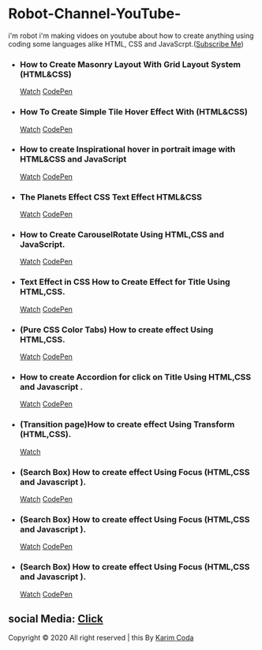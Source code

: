 # Robot-Channel-YouTube-
i'm robot i'm making vidoes on youtube about how to create anything using coding some languages alike HTML, CSS and JavaScrpt.(<a href="https://www.youtube.com/channel/UC4K13feyvHML3JU5G6slgYw">Subscribe Me</a>) <br/> 

<ul>
  <li>
    <h3>How to Create Masonry Layout With Grid Layout System (HTML&CSS)</h3>
    <a href="https://www.youtube.com/watch?v=NFhXVnoT1a0&list=PLXdJCw6-rp7nIqS6wigK5eebXQwFyPhTY">Watch</a>
    <a href="https://codepen.io/karim-coda/pen/poJQGQZ">CodePen</a>
  </li>
  <li>
    <h3>How To Create Simple Tile Hover Effect With (HTML&CSS)</h3>
    <a href="https://www.youtube.com/watch?v=n_qjUyDGnm0&list=PLXdJCw6-rp7nIqS6wigK5eebXQwFyPhTY&index=2">Watch</a>
    <a href="https://codepen.io/karim-coda/pen/GRJwzYN">CodePen</a>
  </li>
  <li>
    <h3>How to create Inspirational hover in portrait image with HTML&CSS and JavaScript</h3>
    <a href="https://www.youtube.com/watch?v=PeC1U3aGOk4&list=PLXdJCw6-rp7nIqS6wigK5eebXQwFyPhTY&index=3">Watch</a>
    <a href="https://codepen.io/karim-coda/pen/PoqxVdp">CodePen</a>
  </li>
  <li>
    <h3>The Planets Effect CSS Text Effect HTML&CSS</h3>
    <a href="https://www.youtube.com/watch?v=xcw1m2Xltao&list=PLXdJCw6-rp7nIqS6wigK5eebXQwFyPhTY&index=4">Watch</a>
    <a href="https://codepen.io/karim-coda/pen/qBdQgyW">CodePen</a>
  </li>
  <li>
    <h3>How to Create CarouselRotate Using HTML,CSS and JavaScript.</h3>
    <a href="https://www.youtube.com/watch?v=tzXgbprKsP8&list=PLXdJCw6-rp7nIqS6wigK5eebXQwFyPhTY&index=5">Watch</a>
    <a href="https://codepen.io/karim-coda/pen/YzXRBvy">CodePen</a>
  </li>
  <li>
    <h3>Text Effect in CSS How to Create Effect for Title Using HTML,CSS.</h3>
    <a href="https://www.youtube.com/watch?v=o1EqW3XCwuc&list=PLXdJCw6-rp7nIqS6wigK5eebXQwFyPhTY&index=6">Watch</a>
    <a href="https://codepen.io/karim-coda/pen/KKprJoo">CodePen</a>
  </li>
  <li>
    <h3>(Pure CSS Color Tabs) How to create effect Using HTML,CSS.</h3>
    <a href="https://www.youtube.com/watch?v=RBD8X_vMRF8&list=PLXdJCw6-rp7nIqS6wigK5eebXQwFyPhTY&index=7">Watch</a>
    <a href="https://codepen.io/karim-coda/pen/OJVaBzW">CodePen</a>
  </li>
  <li>
    <h3>How to create Accordion for click on Title Using HTML,CSS and Javascript .</h3>
    <a href="https://www.youtube.com/watch?v=geUCF51cLg0&list=PLXdJCw6-rp7nIqS6wigK5eebXQwFyPhTY&index=8">Watch</a>
    <a href="https://codepen.io/karim-coda/pen/MWwzKqv">CodePen</a>
  </li>
  <li>
    <h3>(Transition page)How to create effect Using Transform (HTML,CSS).</h3>
    <a href="https://www.youtube.com/watch?v=zWCistU2jys&list=PLXdJCw6-rp7nIqS6wigK5eebXQwFyPhTY&index=9">Watch</a>
  </li>
  <li>
    <h3>(Search Box) How to create effect Using Focus (HTML,CSS and Javascript ).</h3>
    <a href="https://www.youtube.com/watch?v=rnjpC4AZZZQ&list=PLXdJCw6-rp7nIqS6wigK5eebXQwFyPhTY&index=10">Watch</a>
    <a href="https://codepen.io/karim-coda/pen/rNVoPMJ">CodePen</a>
  </li>
  <li>
    <h3>(Search Box) How to create effect Using Focus (HTML,CSS and Javascript ).</h3>
    <a href="https://www.youtube.com/watch?v=PchUAUpQk-4&t=2s&list=PLXdJCw6-rp7nIqS6wigK5eebXQwFyPhTY&index=11">Watch</a>
    <a href="https://codepen.io/karim-coda/pen/KKpJVmP">CodePen</a>
  </li>
  <li>
    <h3>(Search Box) How to create effect Using Focus (HTML,CSS and Javascript ).</h3>
    <a href="https://www.youtube.com/watch?v=TA8hTaOPw5c&list=PLXdJCw6-rp7nIqS6wigK5eebXQwFyPhTY&index=12">Watch</a>
    <a href="https://codepen.io/karim-coda/pen/vYEbLrg">CodePen</a>
  </li>
</ul>


## social Media: <a href="https://linktr.ee/karimcoda2">Click</a>




Copyright &copy; 2020 All right reserved | this By <a href="https://www.instagram.com/karimcoda">Karim Coda</a>
